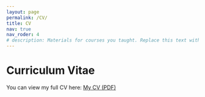 ```yaml
---
layout: page
permalink: /CV/
title: CV
nav: true
nav_roder: 4
# description: Materials for courses you taught. Replace this text with your description.
---
```

# Curriculum Vitae

You can view my full CV here: [My CV (PDF)](/assets/pdf/CV.pdf)
